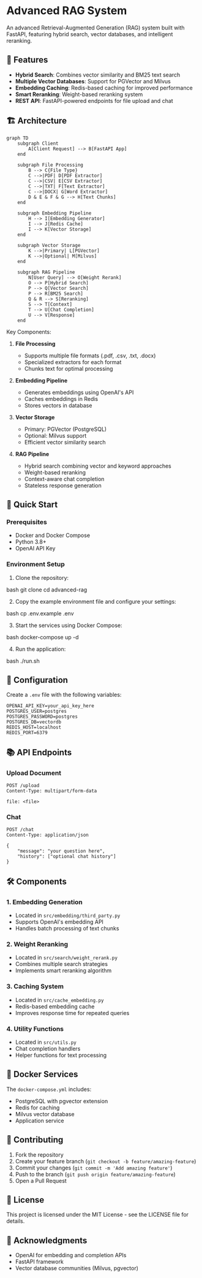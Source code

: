 # Advanced RAG System

An advanced Retrieval-Augmented Generation (RAG) system built with FastAPI, featuring hybrid search, vector databases, and intelligent reranking.

## 🌟 Features

- **Hybrid Search**: Combines vector similarity and BM25 text search
- **Multiple Vector Databases**: Support for PGVector and Milvus
- **Embedding Caching**: Redis-based caching for improved performance
- **Smart Reranking**: Weight-based reranking system
- **REST API**: FastAPI-powered endpoints for file upload and chat

## 🏗️ Architecture

```mermaid
graph TD
    subgraph Client
        A[Client Request] --> B[FastAPI App]
    end

    subgraph File Processing
        B --> C{File Type}
        C -->|PDF| D[PDF Extractor]
        C -->|CSV| E[CSV Extractor]
        C -->|TXT| F[Text Extractor]
        C -->|DOCX| G[Word Extractor]
        D & E & F & G --> H[Text Chunks]
    end

    subgraph Embedding Pipeline
        H --> I[Embedding Generator]
        I --> J[Redis Cache]
        I --> K[Vector Storage]
    end

    subgraph Vector Storage
        K -->|Primary| L[PGVector]
        K -->|Optional| M[Milvus]
    end

    subgraph RAG Pipeline
        N[User Query] --> O[Weight Rerank]
        O --> P[Hybrid Search]
        P --> Q[Vector Search]
        P --> R[BM25 Search]
        Q & R --> S[Reranking]
        S --> T[Context]
        T --> U[Chat Completion]
        U --> V[Response]
    end
```

Key Components:

1. **File Processing**
   - Supports multiple file formats (.pdf, .csv, .txt, .docx)
   - Specialized extractors for each format
   - Chunks text for optimal processing

2. **Embedding Pipeline**
   - Generates embeddings using OpenAI's API
   - Caches embeddings in Redis
   - Stores vectors in database

3. **Vector Storage**
   - Primary: PGVector (PostgreSQL)
   - Optional: Milvus support
   - Efficient vector similarity search

4. **RAG Pipeline**
   - Hybrid search combining vector and keyword approaches
   - Weight-based reranking
   - Context-aware chat completion
   - Stateless response generation

## 🚀 Quick Start

### Prerequisites

- Docker and Docker Compose
- Python 3.8+
- OpenAI API Key

### Environment Setup

1. Clone the repository:

bash
git clone <repository-url>
cd advanced-rag

2. Copy the example environment file and configure your settings:

bash
cp .env.example .env

3. Start the services using Docker Compose:

bash
docker-compose up -d

4. Run the application:

bash
./run.sh

## 🔧 Configuration

Create a `.env` file with the following variables:

```env
OPENAI_API_KEY=your_api_key_here
POSTGRES_USER=postgres
POSTGRES_PASSWORD=postgres
POSTGRES_DB=vectordb
REDIS_HOST=localhost
REDIS_PORT=6379
```

## 📚 API Endpoints

### Upload Document
```http
POST /upload
Content-Type: multipart/form-data

file: <file>
```

### Chat
```http
POST /chat
Content-Type: application/json

{
    "message": "your question here",
    "history": ["optional chat history"]
}
```

## 🛠️ Components

### 1. Embedding Generation
- Located in `src/embedding/third_party.py`
- Supports OpenAI's embedding API
- Handles batch processing of text chunks

### 2. Weight Reranking
- Located in `src/search/weight_rerank.py`
- Combines multiple search strategies
- Implements smart reranking algorithm

### 3. Caching System
- Located in `src/cache_embedding.py`
- Redis-based embedding cache
- Improves response time for repeated queries

### 4. Utility Functions
- Located in `src/utils.py`
- Chat completion handlers
- Helper functions for text processing

## 🐳 Docker Services

The `docker-compose.yml` includes:
- PostgreSQL with pgvector extension
- Redis for caching
- Milvus vector database
- Application service

## 🤝 Contributing

1. Fork the repository
2. Create your feature branch (`git checkout -b feature/amazing-feature`)
3. Commit your changes (`git commit -m 'Add amazing feature'`)
4. Push to the branch (`git push origin feature/amazing-feature`)
5. Open a Pull Request

## 📄 License

This project is licensed under the MIT License - see the LICENSE file for details.

## 🙏 Acknowledgments

- OpenAI for embedding and completion APIs
- FastAPI framework
- Vector database communities (Milvus, pgvector)

